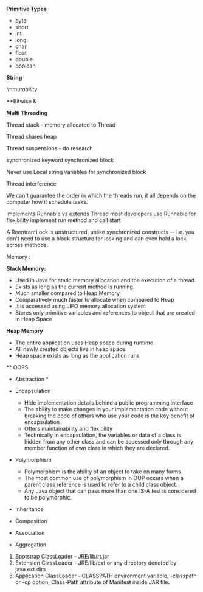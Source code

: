 
**Primitive Types**
* byte
* short
* int
* long
* char
* float
* double
* boolean

**String**

*Immutability*


**Bitwise & 



**Multi Threading**

Thread stack - memory allocated to Thread 

Thread shares heap

Thread suspensions - do research 

synchronized keyword
synchronized block 

Never use Local string variables for synchronized block 

Thread interference 


We can't guarantee the order in which the threads run, it all depends on the computer how it schedule tasks.

Implements Runnable vs extends Thread
most developers use Runnable for flexibility 
implement run method and call start 


A ReentrantLock is unstructured, unlike synchronized constructs -- i.e. you don't need to use a block structure for locking and can even hold a lock across methods.



Memory :

**Stack Memory:**
* Used in Java for static memory allocation and the execution of a thread.
* Exists as long as the current method is running.
* Much smaller compared to Heap Memory
* Comparatively much faster to allocate when compared to Heap
* It is accessed using LIFO memory allocation system
* Stores only primitive variables and references to object that are created in Heap Space

**Heap Memory**
* The entire application uses Heap space during runtime
* All newly created objects live in heap space
* Heap space exists as long as the application runs


** OOPS

* Abstraction
    *
* Encapsulation
    * Hide implementation details behind a public programming interface
    * The ability to make changes in your implementation code without breaking the code of others who use your code is the key benefit of encapsulation
    * Offers maintainability and flexibility
    * Technically in encapsulation, the variables or data of a class is hidden from any other class and can be accessed only through any member function of own class in which they are declared.

* Polymorphism

    * Polymorphism is the ability of an object to take on many forms.
    * The most common use of polymorphism in OOP occurs when a parent class reference is used to refer to a child class object.
    * Any Java object that can pass more than one IS-A test is considered to be polymorphic.

* Inheritance
* Composition
* Association
* Aggregation

1) Bootstrap ClassLoader - JRE/lib/rt.jar
2) Extension ClassLoader - JRE/lib/ext or any directory denoted by java.ext.dirs
3) Application ClassLoader - CLASSPATH environment variable, -classpath or -cp option, Class-Path attribute of Manifest inside JAR file.





